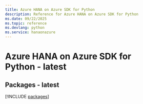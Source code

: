 ```yaml
---
title: Azure HANA on Azure SDK for Python
description: Reference for Azure HANA on Azure SDK for Python
ms.date: 09/22/2025
ms.topic: reference
ms.devlang: python
ms.service: hanaonazure
---
```

# Azure HANA on Azure SDK for Python - latest
## Packages - latest
[!INCLUDE [packages](hana-on-azure-index.md)]